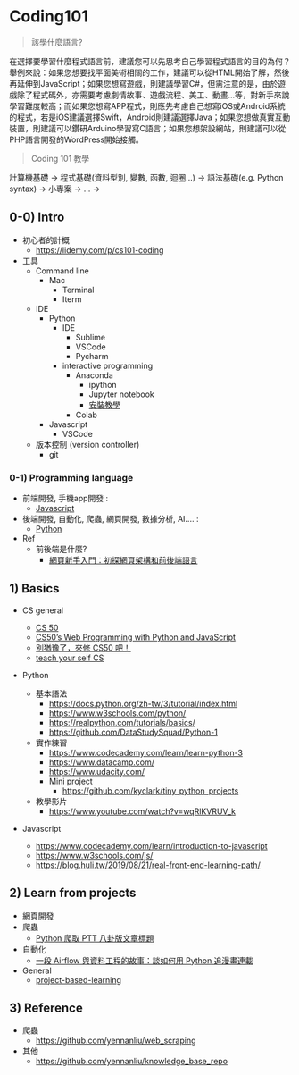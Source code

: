 # Coding101

> 該學什麼語言?

在選擇要學習什麼程式語言前，建議您可以先思考自己學習程式語言的目的為何？舉例來說：如果您想要找平面美術相關的工作，建議可以從HTML開始了解，然後再延伸到JavaScript；如果您想寫遊戲，則建議學習C#，但需注意的是，由於遊戲除了程式碼外，亦需要考慮劇情故事、遊戲流程、美工、動畫...等，對新手來說學習難度較高；而如果您想寫APP程式，則應先考慮自己想寫iOS或Android系統的程式，若是iOS建議選擇Swift，Android則建議選擇Java；如果您想做真實互動裝置，則建議可以鑽研Arduino學習寫C語言；如果您想架設網站，則建議可以從PHP語言開發的WordPress開始接觸。

> Coding 101 教學

計算機基礎 -> 程式基礎(資料型別, 變數, 函數, 迴圈...) -> 語法基礎(e.g. Python syntax) -> 小專案 -> ... ->

## 0-0) Intro

- 初心者的計概
	- https://lidemy.com/p/cs101-coding
- 工具
	- Command line
		- Mac
			- Terminal
			- Iterm
	- IDE
		- Python
			- IDE
				- Sublime
				- VSCode
				- Pycharm
			- interactive programming
				- Anaconda
					- ipython
					- Jupyter notebook
					- [安裝教學](https://simplelearn.tw/2022/08/09/anaconda-3-%E4%BB%8B%E7%B4%B9%E5%8F%8A%E5%AE%89%E8%A3%9D%E6%95%99%E5%AD%B8-2022%E6%9B%B4%E6%96%B0%E7%89%88/)
				- Colab
		- Javascript
			- VSCode
	- 版本控制 (version controller)
		- git

### 0-1) Programming language

- 前端開發, 手機app開發 :
	- [Javascript](https://www.javascript.com/)
- 後端開發, 自動化, 爬蟲, 網頁開發, 數據分析, AI.... :
	- [Python](https://www.python.org/)
- Ref
	- 前後端是什麼?
		- [網頁新手入門：初探網頁架構和前後端語言](https://medium.com/appworks-school/%E7%B6%B2%E9%A0%81%E6%96%B0%E6%89%8B%E5%85%A5%E9%96%80-%E5%88%9D%E6%8E%A2%E7%B6%B2%E9%A0%81%E6%9E%B6%E6%A7%8B%E5%92%8C%E5%89%8D%E5%BE%8C%E7%AB%AF%E8%AA%9E%E8%A8%80-a88a5dc86ee3)

## 1) Basics

- CS general
	- [CS 50](https://www.youtube.com/watch?v=4zy0z5W0-w4&list=PLhQjrBD2T380Xnv_v683p6UjiKJZe13ki)
	- [CS50’s Web Programming with Python and JavaScript](https://cs50.harvard.edu/web/2020/)
	- [別猶豫了，來修 CS50 吧！](https://blog.techbridge.cc/2017/11/11/cs50/)
	- [teach your self CS](https://teachyourselfcs.com/)

- Python
	- 基本語法
		- https://docs.python.org/zh-tw/3/tutorial/index.html
		- https://www.w3schools.com/python/
		- https://realpython.com/tutorials/basics/
  		- https://github.com/DataStudySquad/Python-1
	- 實作練習
		- https://www.codecademy.com/learn/learn-python-3
		- https://www.datacamp.com/
		- https://www.udacity.com/
    	- Mini project
       		- https://github.com/kyclark/tiny_python_projects
	- 教學影片
		- https://www.youtube.com/watch?v=wqRlKVRUV_k

- Javascript
	- https://www.codecademy.com/learn/introduction-to-javascript
	- https://www.w3schools.com/js/
	- https://blog.huli.tw/2019/08/21/real-front-end-learning-path/

## 2) Learn from projects

- 網頁開發
- 爬蟲
	- [Python 爬取 PTT 八卦版文章標題](https://steam.oxxostudio.tw/category/python/spider/ptt-gossiping.html)
- 自動化
	- [一段 Airflow 與資料工程的故事：談如何用 Python 追漫畫連載](https://leemeng.medium.com/%E4%B8%80%E6%AE%B5-airflow-%E8%88%87%E8%B3%87%E6%96%99%E5%B7%A5%E7%A8%8B%E7%9A%84%E6%95%85%E4%BA%8B-%E8%AB%87%E5%A6%82%E4%BD%95%E7%94%A8-python-%E8%BF%BD%E6%BC%AB%E7%95%AB%E9%80%A3%E8%BC%89-6a225427ccf8)
- General
	- [project-based-learning](https://github.com/practical-tutorials/project-based-learning)

## 3) Reference

- 爬蟲
	- https://github.com/yennanliu/web_scraping
- 其他
	- https://github.com/yennanliu/knowledge_base_repo
